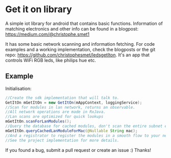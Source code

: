 # Get it on library
A simple iot library for android that contains basic functions.
Information of matching electronics and other info can be found in a blogpost: <https://medium.com/@christophe.smet1>

It has some basic network scanning and information fetching.
For code examples and a working implementation, check the blogposts or the git repo:
<https://github.com/christophesmet/ledsgetIton>. It's an app that controls WiFi RGB leds, like philips hue etc.

## Example
Initialisation:
```java
//Create the sdk implementation that will talk to.
GetItOn mGetItOn = new GetItOn(mAppContext, loggingService);
//Scan for modules in lan network, returns an observable.
//All network operations are made in RxJava.
//Lan scans are optimized for quick lookups
mGetItOn.scanForLanModules();
//Query the database for cached modules, don't scan the entire subnet each time.
mGetItOn.queryCachedLanModuleForMac(@Nullable String mac);
//And a registrator to register the modules in a smooth flow to your network.
//See the project implementation for more details.
```

If you found a bug, submit a pull request or create an issue :)
Thanks!
